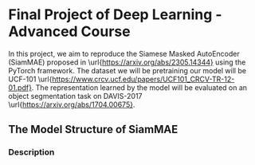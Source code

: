 # Final Project of Deep Learning - Advanced Course

In this project, we aim to reproduce the Siamese Masked AutoEncoder (SiamMAE) proposed in \url{https://arxiv.org/abs/2305.14344} using the PyTorch framework.
The dataset we will be pretraining our model will be UCF-101 \url{https://www.crcv.ucf.edu/papers/UCF101_CRCV-TR-12-01.pdf}. The representation learned by the model will be evaluated on an object segmentation task on DAVIS-2017 \url{https://arxiv.org/abs/1704.00675}.

## The Model Structure of SiamMAE

### Description

